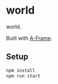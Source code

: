 # world

world.

Built with [A-Frame](https://aframe.io).

## Setup

```sh
npm install
npm run start
```
